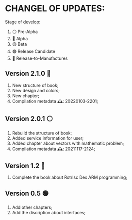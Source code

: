 # CHANGEL OF UPDATES:
Stage of develop:
1. ⚪ Pre-Alpha
2. 🔴 Alpha
3. 🟡 Beta
4. 🟢 Release Candidate
5. 🔵 Release-to-Manufactures


## Version 2.1.0 🔴
  1. New structure of book;
  2. New design and colors;
  3. New chapter;
  4. Compilation metadata 🕰: 20220103-2201;

## Version 2.0.1 ⚪
  1. Rebuild the structure of book;
  2. Added service information for user;
  3. Added chapter about vectors with mathematic problem;
  4. Compilation metadata 🕰: 20211117-2124;

## Version 1.2 🔵 
  1. Complete the book about Rotrisc Dex ARM programming;

## Version 0.5 🟢
  1. Add other chapters;
  2. Add the discription about interfaces;
